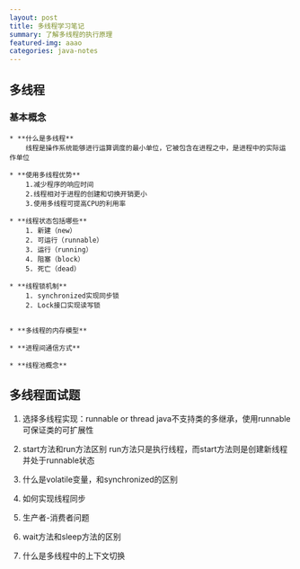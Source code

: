 ```yaml
---
layout: post
title: 多线程学习笔记
summary: 了解多线程的执行原理
featured-img: aaao
categories: java-notes
---
```


## 多线程

### 基本概念
	* **什么是多线程**
		线程是操作系统能够进行运算调度的最小单位，它被包含在进程之中，是进程中的实际运作单位

	* **使用多线程优势**
		1.减少程序的响应时间
		2.线程相对于进程的创建和切换开销更小
		3.使用多线程可提高CPU的利用率

	* **线程状态包括哪些**
		1. 新建（new）
		2. 可运行（runnable）
		3. 运行（running）
		4. 阻塞（block）
		5. 死亡（dead）

	* **线程锁机制**
		1. synchronized实现同步锁
		2. Lock接口实现读写锁


	* **多线程的内存模型**	

	* **进程间通信方式**

	* **线程池概念**



## 多线程面试题

1. 选择多线程实现：runnable or thread
java不支持类的多继承，使用runnable可保证类的可扩展性

2. start方法和run方法区别
run方法只是执行线程，而start方法则是创建新线程并处于runnable状态

3. 什么是volatile变量，和synchronized的区别

4. 如何实现线程同步

5. 生产者-消费者问题

6. wait方法和sleep方法的区别

7. 什么是多线程中的上下文切换

